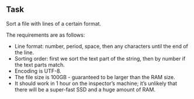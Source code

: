 ## Task
Sort a file with lines of a certain format. 

The requirements are as follows: 
- Line format: number, period, space, then any characters until the end of the line. 
- Sorting order: first we sort the text part of the string, then by number if the text parts match. 
- Encoding is UTF-8. 
- The file size is 100GB - guaranteed to be larger than the RAM size. 
- It should work in 1 hour on the inspector’s machine; it’s unlikely that there will be a super-fast SSD and a huge amount of RAM.